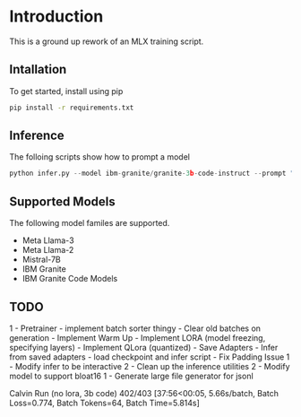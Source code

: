 # Introduction
This is a ground up rework of an MLX training script.

## Intallation
To get started, install using pip

```bash
pip install -r requirements.txt
```

## Inference
The folloing scripts show how to prompt a model

```python
python infer.py --model ibm-granite/granite-3b-code-instruct --prompt "write a fibonacci function in python"
```

## Supported Models
The following model familes are supported.

- Meta Llama-3
- Meta Llama-2
- Mistral-7B
- IBM Granite
- IBM Granite Code Models

TODO
--------
1 - Pretrainer
    - implement batch sorter thingy
    - Clear old batches on generation
    - Implement Warm Up
    - Implement LORA (model freezing, specifying layers)
    - Implement QLora (quantized)
    - Save Adapters
    - Infer from saved adapters
    - load checkpoint and infer script
    - Fix Padding Issue
1 - Modify infer to be interactive
2 - Clean up the inference utilities
2 - Modify model to support bloat16
1 - Generate large file generator for jsonl

Calvin Run (no lora, 3b code)
402/403 [37:56<00:05,  5.66s/batch, Batch Loss=0.774, Batch Tokens=64, Batch Time=5.814s]

